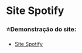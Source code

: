 # Site Spotify

<h3>⭐Demonstração do site: </h3>

<ul>
 <li><a href="https://bit.ly/cssitespotify" target="_blank">Site Spotify</a> </li>
</ul>
